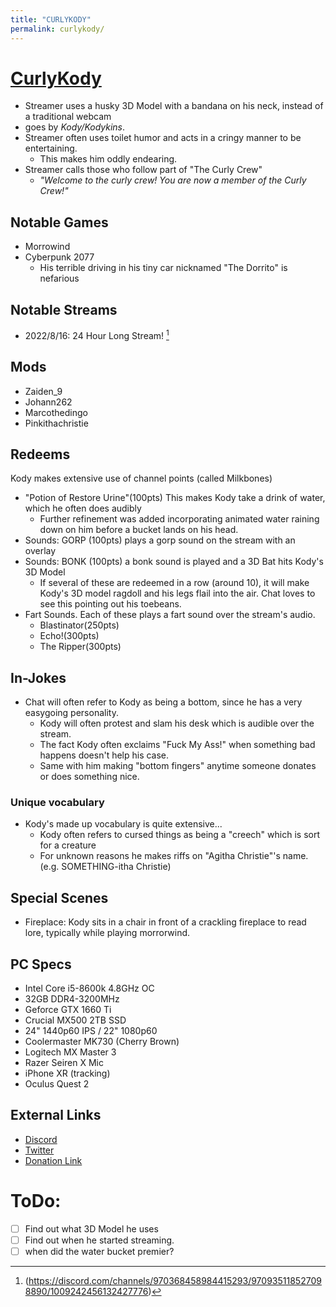 ```yaml
---
title: "CURLYKODY"
permalink: curlykody/
---
```

# [CurlyKody](https://www.twitch.tv/curlykody)
- Streamer uses a husky 3D Model with a bandana on his neck, instead of a traditional webcam
- goes by *Kody/Kodykins*.
- Streamer often uses toilet humor and acts in a cringy manner to be entertaining.
  - This makes him oddly endearing.
- Streamer calls those who follow part of "The Curly Crew"
  - *"Welcome to the curly crew! You are now a member of the Curly Crew!"*

## Notable Games
- Morrowind
- Cyberpunk 2077
  - His terrible driving in his tiny car nicknamed "The Dorrito" is nefarious

## Notable Streams
- 2022/8/16: 24 Hour Long Stream! [^1]

## Mods
- Zaiden_9
- Johann262
- Marcothedingo
- Pinkithachristie

## Redeems
Kody makes extensive use of channel points (called Milkbones)
- "Potion of Restore Urine"(100pts) This makes Kody take a drink of water, which he often does audibly
  - Further refinement was added incorporating animated water raining down on him before a bucket lands on his head.
- Sounds: GORP (100pts) plays a gorp sound on the stream with an overlay
- Sounds: BONK (100pts) a bonk sound is played and a 3D Bat hits Kody's 3D Model
  - If several of these are redeemed in a row (around 10), it will make Kody's 3D model ragdoll and his legs flail into the air. Chat loves to see this pointing out his toebeans.
- Fart Sounds. Each of these plays a fart sound over the stream's audio.
  - Blastinator(250pts)
  - Echo!(300pts)
  - The Ripper(300pts)

## In-Jokes
- Chat will often refer to Kody as being a bottom, since he has a very easygoing personality.
  - Kody will often protest and slam his desk which is audible over the stream.
  - The fact Kody often exclaims "Fuck My Ass!" when something bad happens doesn't help his case.
  - Same with him making "bottom fingers" anytime someone donates or does something nice.
### Unique vocabulary
- Kody's made up vocabulary is quite extensive...
  - Kody often refers to cursed things as being a "creech" which is sort for a creature
  - For unknown reasons he makes riffs on "Agitha Christie"'s name. (e.g. SOMETHING-itha Christie)

## Special Scenes
- Fireplace: Kody sits in a chair in front of a crackling fireplace to read lore, typically while playing morrorwind. 

## PC Specs
- Intel Core i5-8600k 4.8GHz OC
- 32GB DDR4-3200MHz
- Geforce GTX 1660 Ti
- Crucial MX500 2TB SSD
- 24" 1440p60 IPS / 22" 1080p60
- Coolermaster MK730 (Cherry Brown)
- Logitech MX Master 3
- Razer Seiren X Mic
- iPhone XR (tracking)
- Oculus Quest 2

## External Links
- [Discord](https://discord.gg/K7WYyD44Wd)
- [Twitter](https://twitter.com/CurlyKody)
- [Donation Link](https://streamelements.com/curlykody/tip)

[^1]: (https://discord.com/channels/970368458984415293/970935118527098890/1009242456132427776)

# ToDo:
- [ ] Find out what 3D Model he uses
- [ ] Find out when he started streaming.
- [ ] when did the water bucket premier?

